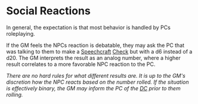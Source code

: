 # Social Reactions

In general, the expectation is that most behavior is handled by PCs roleplaying.

If the GM feels the NPCs reaction is debatable, they may ask the PC that was talking to them to make a [Speechcraft](../../Player%20Characters/Skills/Speechcraft.md) [Check](../Core%20Procedures/Check.md) but with a d6 instead of a d20. The GM interprets the result as an analog number, where a higher result correlates to a more favorable NPC reaction to the PC.

*There are no hard rules for what different results are. It is up to the GM's discretion how the NPC reacts based on the number rolled. If the situation is effectively binary, the GM may inform the PC of the [DC](../Core%20Procedures/DC.md) prior to them rolling.*

